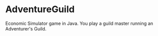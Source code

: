 # AdventureGuild
Economic Simulator game in Java. You play a guild master running an Adventurer's Guild.
